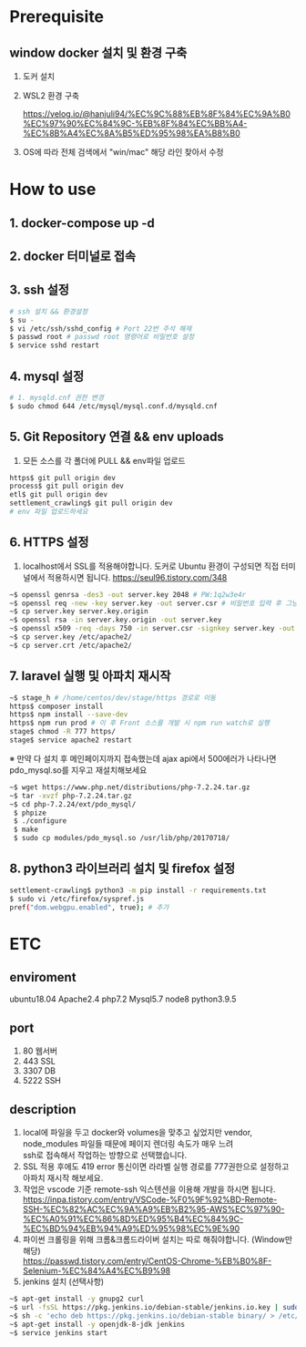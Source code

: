 # Prerequisite

## window docker 설치 및 환경 구축
1. 도커 설치
2. WSL2 환경 구축

    https://velog.io/@hanjuli94/%EC%9C%88%EB%8F%84%EC%9A%B0%EC%97%90%EC%84%9C-%EB%8F%84%EC%BB%A4-%EC%8B%A4%EC%8A%B5%ED%95%98%EA%B8%B0
3. OS에 따라 전체 검색에서 "win/mac" 해당 라인 찾아서 수정

# How to use
## 1. docker-compose up -d
## 2. docker 터미널로 접속
## 3. ssh 설정
```bash
# ssh 설치 && 환경설정
$ su -
$ vi /etc/ssh/sshd_config # Port 22번 주석 해제
$ passwd root # passwd root 명령어로 비밀번호 설정
$ service sshd restart
```
## 4. mysql 설정
```bash
# 1. mysqld.cnf 권한 변경
$ sudo chmod 644 /etc/mysql/mysql.conf.d/mysqld.cnf
```
## 5. Git Repository 연결 && env uploads
1. 모든 소스를 각 폴더에 PULL && env파일 업로드
```bash
https$ git pull origin dev
process$ git pull origin dev
etl$ git pull origin dev
settlement_crawling$ git pull origin dev
# env 파일 업로드하세요
```
## 6. HTTPS 설정
1. localhost에서 SSL를 적용해야합니다. 도커로 Ubuntu 환경이 구성되면 직접 터미널에서 적용하시면 됩니다.
    https://seul96.tistory.com/348
```bash
~$ openssl genrsa -des3 -out server.key 2048 # PW:1q2w3e4r
~$ openssl req -new -key server.key -out server.csr # 비밀번호 입력 후 그냥 엔터
~$ cp server.key server.key.origin
~$ openssl rsa -in server.key.origin -out server.key
~$ openssl x509 -req -days 750 -in server.csr -signkey server.key -out server.crt
~$ cp server.key /etc/apache2/
~$ cp server.crt /etc/apache2/
```
## 7. laravel 실행 및 아파치 재시작
```bash
~$ stage_h # /home/centos/dev/stage/https 경로로 이동
https$ composer install
https$ npm install --save-dev
https$ npm run prod # 이 후 Front 소스를 개발 시 npm run watch로 실행
stage$ chmod -R 777 https/
stage$ service apache2 restart 
```
※ 만약 다 설치 후 메인페이지까지 접속했는데 ajax api에서 500에러가 나타나면 pdo_mysql.so를 지우고 재설치해보세요
```bash
~$ wget https://www.php.net/distributions/php-7.2.24.tar.gz
~$ tar -xvzf php-7.2.24.tar.gz
~$ cd php-7.2.24/ext/pdo_mysql/
 $ phpize
 $ ./configure
 $ make
 $ sudo cp modules/pdo_mysql.so /usr/lib/php/20170718/
```
## 8. python3 라이브러리 설치 및 firefox 설정
```bash
settlement-crawling$ python3 -m pip install -r requirements.txt
$ sudo vi /etc/firefox/syspref.js
pref("dom.webgpu.enabled", true); # 추가
```
# ETC
## enviroment
ubuntu18.04 Apache2.4 php7.2 Mysql5.7 node8 python3.9.5

## port
1. 80 웹서버
2. 443 SSL
3. 3307 DB
4. 5222 SSH

## description
1. local에 파일을 두고 docker와 volumes을 맞추고 싶었지만 vendor, node_modules 파일들 때문에 페이지 렌더링 속도가 매우 느려<br> ssh로 접속해서 작업하는 방향으로 선택했습니다.
2. SSL 적용 후에도 419 error 통신이면 라라벨 실행 경로를 777권한으로 설정하고 아파치 재시작 해보세요.
3. 작업은 vscode 기준 remote-ssh 익스텐션을 이용해 개발을 하시면 됩니다.<br> https://inpa.tistory.com/entry/VSCode-%F0%9F%92%BD-Remote-SSH-%EC%82%AC%EC%9A%A9%EB%B2%95-AWS%EC%97%90-%EC%A0%91%EC%86%8D%ED%95%B4%EC%84%9C-%EC%BD%94%EB%94%A9%ED%95%98%EC%9E%90
4. 파이썬 크롤링을 위해 크롬&크롬드라이버 설치는 따로 해줘야합니다. (Window만 해당)<br>
https://passwd.tistory.com/entry/CentOS-Chrome-%EB%B0%8F-Selenium-%EC%84%A4%EC%B9%98
5. jenkins 설치 (선택사항)
```bash
~$ apt-get install -y gnupg2 curl
~$ url -fsSL https://pkg.jenkins.io/debian-stable/jenkins.io.key | sudo apt-key add -
~$ sh -c 'echo deb https://pkg.jenkins.io/debian-stable binary/ > /etc/apt/sources.list.d/jenkins.list'
~$ apt-get install -y openjdk-8-jdk jenkins
~$ service jenkins start
```
